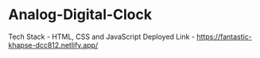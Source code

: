 # Analog-Digital-Clock
Tech Stack - HTML, CSS and JavaScript
Deployed Link - https://fantastic-khapse-dcc812.netlify.app/
